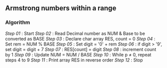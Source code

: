## Armstrong numbers within a range

### Algorithm

*Step 01* : Start
*Step 02* : Read Decimal number as NUM & Base to be converted as BASE
*Step 03* : Declare char array RES, count = 0
*Step 04* : Set rem = NUM % BASE
*Step 05* : Set digit = '0' + rem
*Step 06* : if digit > '9', set digit = digit + 7
*Step 07* : RES[count] = digit
*Step 08* : increment count by 1
*Step 09* : Update NUM = NUM / BASE
*Step 10* : While p ≠ 0, repeat steps 4 to 9
*Step 11* : Print array RES in reverse order
*Step 12* : Stop
